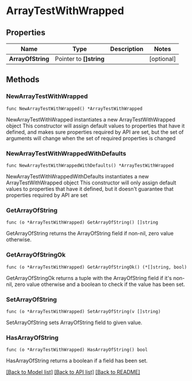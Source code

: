# ArrayTestWithWrapped

## Properties

Name | Type | Description | Notes
------------ | ------------- | ------------- | -------------
**ArrayOfString** | Pointer to **[]string** |  | [optional] 

## Methods

### NewArrayTestWithWrapped

`func NewArrayTestWithWrapped() *ArrayTestWithWrapped`

NewArrayTestWithWrapped instantiates a new ArrayTestWithWrapped object
This constructor will assign default values to properties that have it defined,
and makes sure properties required by API are set, but the set of arguments
will change when the set of required properties is changed

### NewArrayTestWithWrappedWithDefaults

`func NewArrayTestWithWrappedWithDefaults() *ArrayTestWithWrapped`

NewArrayTestWithWrappedWithDefaults instantiates a new ArrayTestWithWrapped object
This constructor will only assign default values to properties that have it defined,
but it doesn't guarantee that properties required by API are set

### GetArrayOfString

`func (o *ArrayTestWithWrapped) GetArrayOfString() []string`

GetArrayOfString returns the ArrayOfString field if non-nil, zero value otherwise.

### GetArrayOfStringOk

`func (o *ArrayTestWithWrapped) GetArrayOfStringOk() (*[]string, bool)`

GetArrayOfStringOk returns a tuple with the ArrayOfString field if it's non-nil, zero value otherwise
and a boolean to check if the value has been set.

### SetArrayOfString

`func (o *ArrayTestWithWrapped) SetArrayOfString(v []string)`

SetArrayOfString sets ArrayOfString field to given value.

### HasArrayOfString

`func (o *ArrayTestWithWrapped) HasArrayOfString() bool`

HasArrayOfString returns a boolean if a field has been set.


[[Back to Model list]](../README.md#documentation-for-models) [[Back to API list]](../README.md#documentation-for-api-endpoints) [[Back to README]](../README.md)


